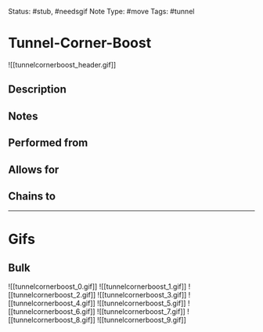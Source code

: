 Status: #stub, #needsgif 
Note Type: #move
Tags: #tunnel 

# Tunnel-Corner-Boost
![[tunnelcornerboost_header.gif]]
## Description


## Notes


## Performed from


## Allows for


## Chains to


___
# Gifs
## Bulk
![[tunnelcornerboost_0.gif]]
![[tunnelcornerboost_1.gif]]
![[tunnelcornerboost_2.gif]]
![[tunnelcornerboost_3.gif]]
![[tunnelcornerboost_4.gif]]
![[tunnelcornerboost_5.gif]]
![[tunnelcornerboost_6.gif]]
![[tunnelcornerboost_7.gif]]
![[tunnelcornerboost_8.gif]]
![[tunnelcornerboost_9.gif]]